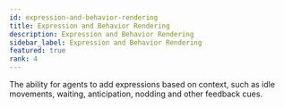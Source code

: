 ```yaml
---
id: expression-and-behavior-rendering
title: Expression and Behavior Rendering
description: Expression and Behavior Rendering
sidebar_label: Expression and Behavior Rendering
featured: true
rank: 4
---
```

 
The ability for agents to add expressions based on context, such as idle movements, waiting, anticipation, nodding and other feedback cues.